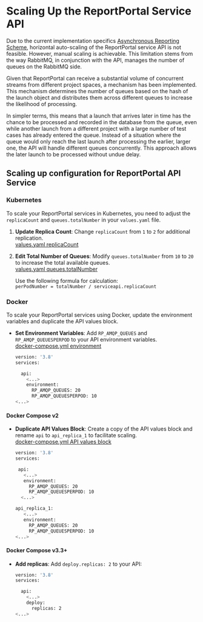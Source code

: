 # Scaling Up the ReportPortal Service API

Due to the current implementation specifics [Asynchronous Reporting Scheme](/dev-guides/AsynchronousReporting#scheme), horizontal auto-scaling of the ReportPortal service API is not feasible. However, manual scaling is achievable. This limitation stems from the way RabbitMQ, in conjunction with the API, manages the number of queues on the RabbitMQ side.

Given that ReportPortal can receive a substantial volume of concurrent streams from different project spaces, a mechanism has been implemented. This mechanism determines the number of queues based on the hash of the launch object and distributes them across different queues to increase the likelihood of processing.

In simpler terms, this means that a launch that arrives later in time has the chance to be processed and recorded in the database from the queue, even while another launch from a different project with a large number of test cases has already entered the queue. Instead of a situation where the queue would only reach the last launch after processing the earlier, larger one, the API will handle different queues concurrently. This approach allows the later launch to be processed without undue delay.

## Scaling up configuration for ReportPortal API Service

### Kubernetes

To scale your ReportPortal services in Kubernetes, you need to adjust the `replicaCount` and `queues.totalNumber` in your `values.yaml` file.

1. **Update Replica Count**:
   Change `replicaCount` from `1` to `2` for additional replication.<br />
   [values.yaml replicaCount](https://github.com/reportportal/kubernetes/blob/master/reportportal/values.yaml#L71)

2. **Edit Total Number of Queues**:
   Modify `queues.totalNumber` from `10` to `20` to increase the total available queues.<br />
   [values.yaml queues.totalNumber](https://github.com/reportportal/kubernetes/blob/master/reportportal/values.yaml#L120)

   Use the following formula for calculation:<br />
   `perPodNumber = totalNumber / serviceapi.replicaCount`

### Docker

To scale your ReportPortal services using Docker, update the environment variables and duplicate the API values block.

- **Set Environment Variables**:
   Add `RP_AMQP_QUEUES` and `RP_AMQP_QUEUESPERPOD` to your API environment variables.<br />
   [docker-compose.yml environment](https://github.com/reportportal/reportportal/blob/v23.2/docker-compose.yml#L202)<br />
   ```bash
   version: '3.8'
   services:
   
     api:
       <...>
       environment:
         RP_AMQP_QUEUES: 20
         RP_AMQP_QUEUESPERPOD: 10
   <...>
   ```

#### Docker Compose v2
- **Duplicate API Values Block**:
   Create a copy of the API values block and rename `api` to `api_replica_1` to facilitate scaling.<br />
   [docker-compose.yml API values block](https://github.com/reportportal/reportportal/blob/v23.2/docker-compose.yml#L191-L241)<br />
    ```bash
   version: '3.8'
   services:
   
     api:
       <...>
       environment:
         RP_AMQP_QUEUES: 20
         RP_AMQP_QUEUESPERPOD: 10
      <...>

    api_replica_1:
       <...>
       environment:
         RP_AMQP_QUEUES: 20
         RP_AMQP_QUEUESPERPOD: 10
    <...>
   ```
    
#### Docker Compose v3.3+
- **Add replicas**:
   Add `deploy.replicas: 2` to your API:
   ```bash
   version: '3.8'
   services:
   
     api:
       <...>
       deploy:
         replicas: 2
   <...>
   ```
